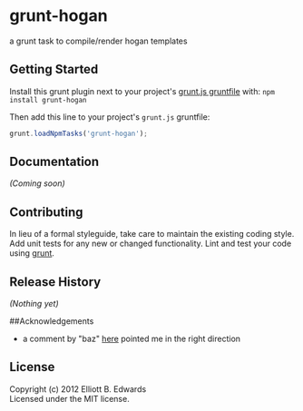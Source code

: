 # grunt-hogan

a grunt task to compile/render hogan templates

## Getting Started
Install this grunt plugin next to your project's [grunt.js gruntfile][getting_started] with: `npm install grunt-hogan`

Then add this line to your project's `grunt.js` gruntfile:

```javascript
grunt.loadNpmTasks('grunt-hogan');
```

[grunt]: http://gruntjs.com/
[getting_started]: https://github.com/gruntjs/grunt/blob/master/docs/getting_started.md

## Documentation
_(Coming soon)_

## Contributing
In lieu of a formal styleguide, take care to maintain the existing coding style. Add unit tests for any new or changed functionality. Lint and test your code using [grunt][grunt].

## Release History
_(Nothing yet)_

##Acknowledgements
 * a comment by "baz" [here](http://soenkerohde.com/2012/02/node-js-server-side-compile-hogan-js-templates/) pointed me in the right direction

## License
Copyright (c) 2012 Elliott B. Edwards  
Licensed under the MIT license.
